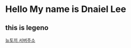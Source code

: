 <!DOCTYPE html>
<html>
  <head>
    <meta charset="utf-8">
    <title></title>
  </head>
  <body>
    <h1>Hello My name is Dnaiel Lee</h1>
    <h2>this is legeno</h2>
    <a href="https://newtoki82.com/">뉴토끼 서버주소</a>
  </body>
</html>
